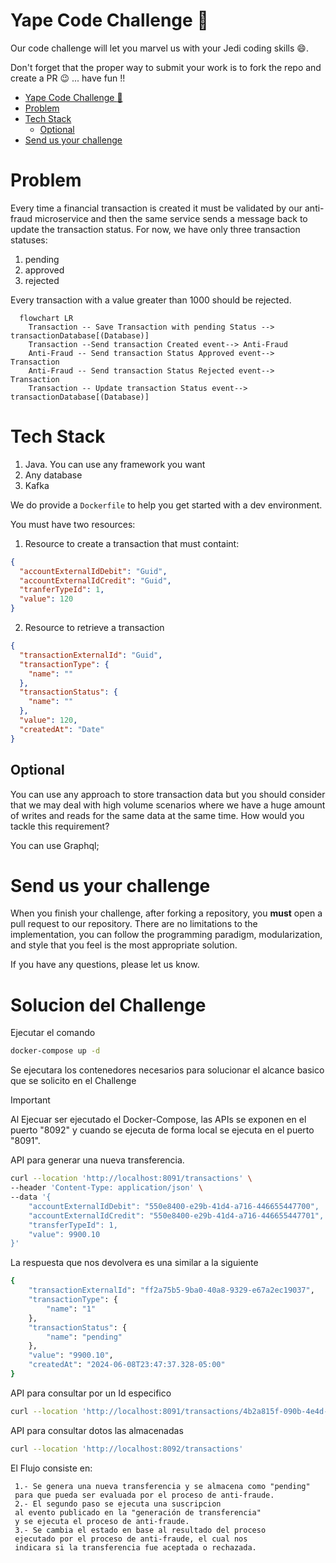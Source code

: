 # Yape Code Challenge :rocket:

Our code challenge will let you marvel us with your Jedi coding skills :smile:. 

Don't forget that the proper way to submit your work is to fork the repo and create a PR :wink: ... have fun !!

- [Yape Code Challenge :rocket:](#yape-code-challenge-rocket)
- [Problem](#problem)
- [Tech Stack](#tech-stack)
  - [Optional](#optional)
- [Send us your challenge](#send-us-your-challenge)

# Problem

Every time a financial transaction is created it must be validated by our anti-fraud microservice and then the same service sends a message back to update the transaction status.
For now, we have only three transaction statuses:

<ol>
  <li>pending</li>
  <li>approved</li>
  <li>rejected</li>  
</ol>

Every transaction with a value greater than 1000 should be rejected.

```mermaid
  flowchart LR
    Transaction -- Save Transaction with pending Status --> transactionDatabase[(Database)]
    Transaction --Send transaction Created event--> Anti-Fraud
    Anti-Fraud -- Send transaction Status Approved event--> Transaction
    Anti-Fraud -- Send transaction Status Rejected event--> Transaction
    Transaction -- Update transaction Status event--> transactionDatabase[(Database)]
```

# Tech Stack

<ol>
  <li>Java. You can use any framework you want</li>
  <li>Any database</li>
  <li>Kafka</li>
</ol>

We do provide a `Dockerfile` to help you get started with a dev environment.

You must have two resources:

1. Resource to create a transaction that must containt:

```json
{
  "accountExternalIdDebit": "Guid",
  "accountExternalIdCredit": "Guid",
  "tranferTypeId": 1,
  "value": 120
}
```

2. Resource to retrieve a transaction

```json
{
  "transactionExternalId": "Guid",
  "transactionType": {
    "name": ""
  },
  "transactionStatus": {
    "name": ""
  },
  "value": 120,
  "createdAt": "Date"
}
```

## Optional

You can use any approach to store transaction data but you should consider that we may deal with high volume scenarios where we have a huge amount of writes and reads for the same data at the same time. How would you tackle this requirement?

You can use Graphql;

# Send us your challenge

When you finish your challenge, after forking a repository, you **must** open a pull request to our repository. There are no limitations to the implementation, you can follow the programming paradigm, modularization, and style that you feel is the most appropriate solution.

If you have any questions, please let us know.

# Solucion del Challenge #

Ejecutar el comando
```bash
docker-compose up -d
```

Se ejecutara los contenedores necesarios para solucionar
el alcance basico que se solicito en el Challenge

> [!IMPORTANT]
> Al Ejecuar ser ejecutado el Docker-Compose, las APIs se exponen en el puerto "8092" y cuando se ejecuta de forma local se ejecuta en el puerto "8091".

API para generar una nueva transferencia.
```bash
curl --location 'http://localhost:8091/transactions' \
--header 'Content-Type: application/json' \
--data '{
    "accountExternalIdDebit": "550e8400-e29b-41d4-a716-446655447700",
    "accountExternalIdCredit": "550e8400-e29b-41d4-a716-446655447701",
    "transferTypeId": 1,
    "value": 9900.10
}'
```

La respuesta que nos devolvera es una similar a la siguiente
```bash
{
    "transactionExternalId": "ff2a75b5-9ba0-40a8-9329-e67a2ec19037",
    "transactionType": {
        "name": "1"
    },
    "transactionStatus": {
        "name": "pending"
    },
    "value": "9900.10",
    "createdAt": "2024-06-08T23:47:37.328-05:00"
}
```

API para consultar por un Id especifico
```bash
curl --location 'http://localhost:8091/transactions/4b2a815f-090b-4e4d-ba20-760cbad4c43d'
```

API para consultar dotos las almacenadas
```bash
curl --location 'http://localhost:8092/transactions'

```

El Flujo consiste en:

     1.- Se genera una nueva transferencia y se almacena como "pending" 
     para que pueda ser evaluada por el proceso de anti-fraude.
     2.- El segundo paso se ejecuta una suscripcion 
     al evento publicado en la "generación de transferencia" 
     y se ejecuta el proceso de anti-fraude.
     3.- Se cambia el estado en base al resultado del proceso
     ejecutado por el proceso de anti-fraude, el cual nos 
     indicara si la transferencia fue aceptada o rechazada.

